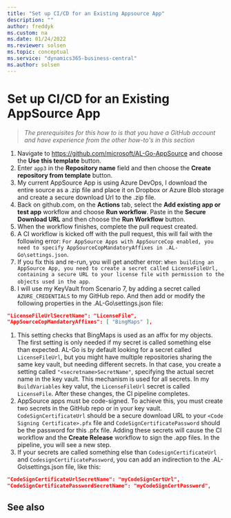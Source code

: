 ```yaml
---
title: "Set up CI/CD for an Existing Appsource App"
description: ""
author: freddyk
ms.custom: na
ms.date: 01/24/2022
ms.reviewer: solsen
ms.topic: conceptual
ms.service: "dynamics365-business-central"
ms.author: solsen
---
```



# Set up CI/CD for an Existing AppSource App

> *The prerequisites for this how to is that you have a GitHub account and have experience from the other how-to's in this section*

1. Navigate to https://github.com/microsoft/AL-Go-AppSource and choose the **Use this template** button.
1. Enter `app3` in the **Repository name** field and then choose the **Create repository from template** button.
1. My current AppSource App is using Azure DevOps, I download the entire source as a .zip file and place it on Dropbox or Azure Blob storage and create a secure download Url to the .zip file.
1. Back on github.com, on the **Actions** tab, select the **Add existing app or test app** workflow and choose **Run workflow**. Paste in the **Secure Download URL** and then choose the **Run Workflow** button.
1. When the workflow finishes, complete the pull request created.
1. A CI workflow is kicked off with the pull request, this will fail with the following error: `For AppSource Apps with AppSourceCop enabled, you need to specify AppSourceCopMandatoryAffixes in .AL-Go\settings.json`.
1. If you fix this and re-run, you will get another error: `When building an AppSource App, you need to create a secret called LicenseFileUrl, containing a secure URL to your license file with permission to the objects used in the app`.
1. I will use my KeyVault from []()Scenario 7, by adding a secret called `AZURE_CREDENTIALS` to my GitHub repo. And then add or modify the following properties in the .AL-Go\settings.json file:

```json
"LicenseFileUrlSecretName": "LicenseFile",
"AppSourceCopMandatoryAffixes": [ "BingMaps" ],
```

1. This setting checks that BingMaps is used as an affix for my objects. The first setting is only needed if my secret is called something else than expected. AL-Go is by default looking for a secret called `LicenseFileUrl`, but you might have multiple repositories sharing the same key vault, but needing different secrets. In that case, you create a setting called `"<secretname>SecretName"`, specifying the actual secret name in the key vault. This mechanism is used for all secrets. In my `BuildVariables` key valut, the `LicenseFileUrl` secret is called `LicenseFile`. After these changes, the CI pipeline completes.
1. AppSource apps must be code-signed. To achieve this, you must create two secrets in the GitHub repo or in your key vault. `CodeSignCertificateUrl` should be a secure download URL to your `<Code Signing Certificate>.pfx` file and `CodeSignCertificatePassword` should be the password for this .pfx file. Adding these secrets will cause the CI workflow and the **Create Release** workflow to sign the .app files. In the pipeline, you will see a new step.
1. If your secrets are called something else than `CodesignCertificateUrl` and `CodesignCertificatePassword`, you can add an indirection to the .AL-Go\settings.json file, like this:

```json
"CodeSignCertificateUrlSecretName": "myCodeSignCertUrl",
"CodeSignCertificatePasswordSecretName": "myCodeSignCertPassword",
```

## See also